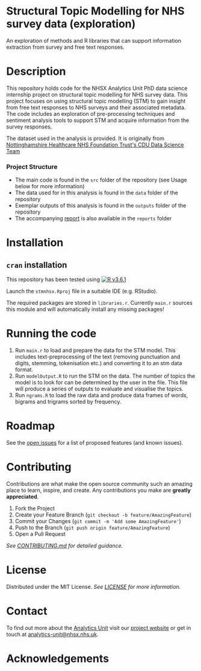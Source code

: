 # Structural Topic Modelling for NHS survey data (exploration)

An exploration of methods and R libraries that can support information 
extraction from survey and free text responses.

# Description

This repository holds code for the NHSX Analytics Unit PhD data science internship project on structural topic modelling for NHS survey data. This project focuses on using structural topic modelling (STM) to gain insight from free text responses to NHS surveys and their associated metadata. The code includes an exploration of pre-processing techniques and sentiment analysis tools to support STM and acquire information from the survey responses.

The dataset used in the analysis is provided. It is originally from [Nottinghamshire Healthcare NHS Foundation Trust's CDU Data Science Team](https://github.com/CDU-data-science-team/pxtextmining)


### Project Structure

- The main code is found in the `src` folder of the repository (see Usage below for more information)
- The data used for in this analysis is found in the `data` folder of the repository
- Exemplar outputs of this analysis is found in the `outputs` folder of the repository
- The accompanying [report](./reports/report.pdf) is also available in the `reports` folder


# Installation

## `cran` installation

This repository has been tested using [![R v3.6.1](https://img.shields.io/badge/r-v3.6.1-blue.svg)](https://cran.r-project.org/bin/windows/base/old/3.6.1/)

Launch the `stmnhsx.Rproj` file in a suitable IDE (e.g. RStudio).  

The required packages are stored in `libraries.r`.  Currently `main.r` sources this module and will automatically install any missing packages!

# Running the code

1. Run `main.r` to load and prepare the data for the STM model.  This includes text-preprocessing of the text (removing punctuation and digits, stemming, tokenisation etc.) and converting it to an stm data format. 
2. Run `modelOutput.R` to run the STM on the data. The number of topics the model is to look for can be determined by the user in the file. This file will produce a series of outputs to evaluate and visualise the topics. 
3. Run `ngrams.R` to load the raw data and produce data frames of words, bigrams and trigrams sorted by frequency. 

# Roadmap

See the [open issues](https://github.com/nhsx/stm-survey-text/issues) for a list of proposed features (and known issues).

# Contributing

Contributions are what make the open source community such an amazing place to learn, inspire, and create. Any contributions you make are **greatly appreciated**.

1. Fork the Project
2. Create your Feature Branch (`git checkout -b feature/AmazingFeature`)
3. Commit your Changes (`git commit -m 'Add some AmazingFeature'`)
4. Push to the Branch (`git push origin feature/AmazingFeature`)
5. Open a Pull Request

_See [CONTRIBUTING.md](./CONTRIBUTING.md) for detailed guidance._

# License

Distributed under the MIT License. _See [LICENSE](./LICENSE) for more information._

# Contact

To find out more about the [Analytics Unit](https://www.nhsx.nhs.uk/key-tools-and-info/nhsx-analytics-unit/) visit our [project website](https://nhsx.github.io/AnalyticsUnit/projects.html) or get in touch at [analytics-unit@nhsx.nhs.uk](mailto:analytics-unit@nhsx.nhs.uk).

# Acknowledgements
